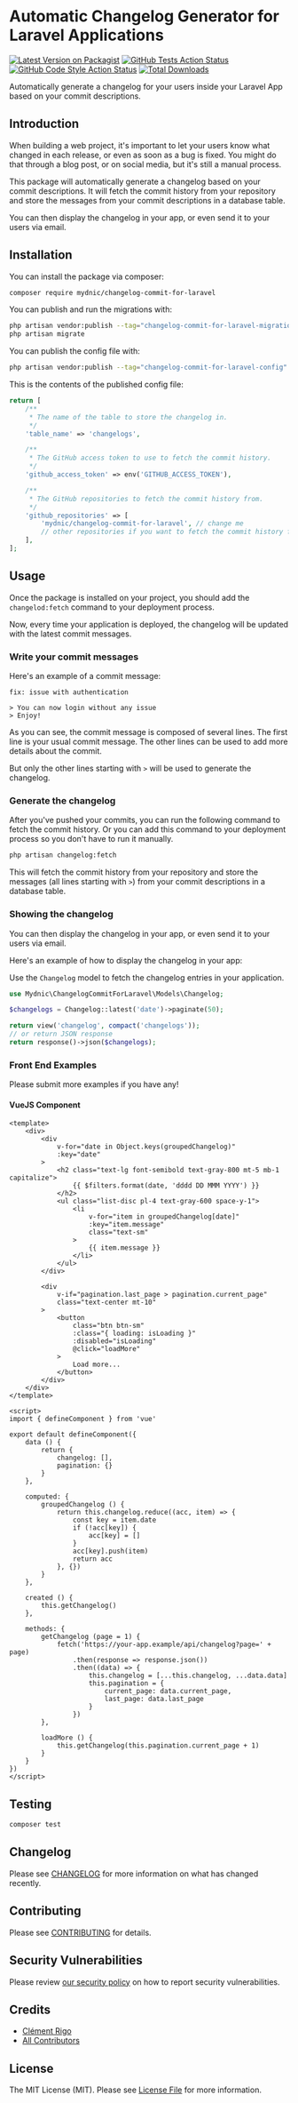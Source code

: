 # Automatic Changelog Generator for Laravel Applications

[![Latest Version on Packagist](https://img.shields.io/packagist/v/mydnic/changelog-commit-for-laravel.svg?style=flat-square)](https://packagist.org/packages/mydnic/changelog-commit-for-laravel)
[![GitHub Tests Action Status](https://img.shields.io/github/actions/workflow/status/mydnic/changelog-commit-for-laravel/run-tests.yml?branch=main&label=tests&style=flat-square)](https://github.com/mydnic/changelog-commit-for-laravel/actions?query=workflow%3Arun-tests+branch%3Amain)
[![GitHub Code Style Action Status](https://img.shields.io/github/actions/workflow/status/mydnic/changelog-commit-for-laravel/fix-php-code-style-issues.yml?branch=main&label=code%20style&style=flat-square)](https://github.com/mydnic/changelog-commit-for-laravel/actions?query=workflow%3A"Fix+PHP+code+style+issues"+branch%3Amain)
[![Total Downloads](https://img.shields.io/packagist/dt/mydnic/changelog-commit-for-laravel.svg?style=flat-square)](https://packagist.org/packages/mydnic/changelog-commit-for-laravel)

Automatically generate a changelog for your users inside your Laravel App based on your commit descriptions.

## Introduction

When building a web project, it's important to let your users know what changed in each release, or even as soon as a bug is fixed. You might do that through a blog post, or on social media, but it's still a manual process.

This package will automatically generate a changelog based on your commit descriptions. It will fetch the commit history from your repository and store the messages from your commit descriptions in a database table.

You can then display the changelog in your app, or even send it to your users via email.


## Installation

You can install the package via composer:

```bash
composer require mydnic/changelog-commit-for-laravel
```

You can publish and run the migrations with:

```bash
php artisan vendor:publish --tag="changelog-commit-for-laravel-migrations"
php artisan migrate
```

You can publish the config file with:

```bash
php artisan vendor:publish --tag="changelog-commit-for-laravel-config"
```

This is the contents of the published config file:

```php
return [
    /**
     * The name of the table to store the changelog in.
     */
    'table_name' => 'changelogs',

    /**
     * The GitHub access token to use to fetch the commit history.
     */
    'github_access_token' => env('GITHUB_ACCESS_TOKEN'),

    /**
     * The GitHub repositories to fetch the commit history from.
     */
    'github_repositories' => [
        'mydnic/changelog-commit-for-laravel', // change me
        // other repositories if you want to fetch the commit history from multiple repositories
    ],
];
```

## Usage

Once the package is installed on your project, you should add the `changelod:fetch` command to your deployment process.

Now, every time your application is deployed, the changelog will be updated with the latest commit messages.


### Write your commit messages

Here's an example of a commit message:

```
fix: issue with authentication

> You can now login without any issue
> Enjoy!
```

As you can see, the commit message is composed of several lines. The first line is your usual commit message. The other lines can be used to add more details about the commit.

But only the other lines starting with `>` will be used to generate the changelog.

### Generate the changelog

After you've pushed your commits, you can run the following command to fetch the commit history.
Or you can add this command to your deployment process so you don't have to run it manually.

```bash
php artisan changelog:fetch
```

This will fetch the commit history from your repository and store the messages (all lines starting with `>`) from your commit descriptions in a database table.

### Showing the changelog

You can then display the changelog in your app, or even send it to your users via email.

Here's an example of how to display the changelog in your app:

Use the `Changelog` model to fetch the changelog entries in your application.

```php
use Mydnic\ChangelogCommitForLaravel\Models\Changelog;

$changelogs = Changelog::latest('date')->paginate(50);

return view('changelog', compact('changelogs'));
// or return JSON response
return response()->json($changelogs);
```

### Front End Examples

Please submit more examples if you have any!

#### VueJS Component

```vue
<template>
    <div>
        <div
            v-for="date in Object.keys(groupedChangelog)"
            :key="date"
        >
            <h2 class="text-lg font-semibold text-gray-800 mt-5 mb-1 capitalize">
                {{ $filters.format(date, 'dddd DD MMM YYYY') }}
            </h2>
            <ul class="list-disc pl-4 text-gray-600 space-y-1">
                <li
                    v-for="item in groupedChangelog[date]"
                    :key="item.message"
                    class="text-sm"
                >
                    {{ item.message }}
                </li>
            </ul>
        </div>

        <div
            v-if="pagination.last_page > pagination.current_page"
            class="text-center mt-10"
        >
            <button
                class="btn btn-sm"
                :class="{ loading: isLoading }"
                :disabled="isLoading"
                @click="loadMore"
            >
                Load more...
            </button>
        </div>
    </div>
</template>

<script>
import { defineComponent } from 'vue'

export default defineComponent({
    data () {
        return {
            changelog: [],
            pagination: {}
        }
    },

    computed: {
        groupedChangelog () {
            return this.changelog.reduce((acc, item) => {
                const key = item.date
                if (!acc[key]) {
                    acc[key] = []
                }
                acc[key].push(item)
                return acc
            }, {})
        }
    },

    created () {
        this.getChangelog()
    },

    methods: {
        getChangelog (page = 1) {
            fetch('https://your-app.example/api/changelog?page=' + page)
                .then(response => response.json())
                .then((data) => {
                    this.changelog = [...this.changelog, ...data.data]
                    this.pagination = {
                        current_page: data.current_page,
                        last_page: data.last_page
                    }
                })
        },

        loadMore () {
            this.getChangelog(this.pagination.current_page + 1)
        }
    }
})
</script>
```

## Testing

```bash
composer test
```

## Changelog

Please see [CHANGELOG](CHANGELOG.md) for more information on what has changed recently.

## Contributing

Please see [CONTRIBUTING](CONTRIBUTING.md) for details.

## Security Vulnerabilities

Please review [our security policy](../../security/policy) on how to report security vulnerabilities.

## Credits

- [Clément Rigo](https://github.com/mydnic)
- [All Contributors](../../contributors)

## License

The MIT License (MIT). Please see [License File](LICENSE.md) for more information.
